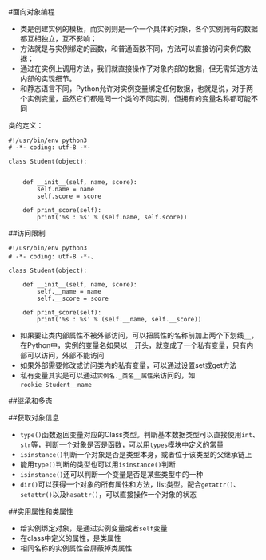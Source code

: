 #面向对象编程

+ 类是创建实例的模板，而实例则是一个一个具体的对象，各个实例拥有的数据都互相独立，互不影响；
+ 方法就是与实例绑定的函数，和普通函数不同，方法可以直接访问实例的数据；
+ 通过在实例上调用方法，我们就直接操作了对象内部的数据，但无需知道方法内部的实现细节。
+ 和静态语言不同，Python允许对实例变量绑定任何数据，也就是说，对于两个实例变量，虽然它们都是同一个类的不同实例，但拥有的变量名称都可能不同

类的定义：

    #!/usr/bin/env python3
    # -*- coding: utf-8 -*-
    
    class Student(object):
    
    
        def __init__(self, name, score):
            self.name = name
            self.score = score
    
        def print_score(self):
            print('%s : %s' % (self.name, self.score))
            
##访问限制

    #!/usr/bin/env python3
    # -*- coding: utf-8 -*-、
    
    class Student(object):
        
        def __init__(self, name, score):
            self.__name = name
            self.__score = score
    
        def print_score(self):
            print('%s : %s' % (self.__name, self.__score))

+ 如果要让类内部属性不被外部访问，可以把属性的名称前加上两个下划线`__`，在Python中，实例的变量名如果以`__`开头，就变成了一个私有变量，只有内部可以访问，外部不能访问
+ 如果外部需要修改或访问类内的私有变量，可以通过设置set或get方法
+ 私有变量其实是可以通过`实例名._类名__属性`来访问的，如`rookie_Student__name`

##继承和多态

##获取对象信息

+ `type()`函数返回变量对应的Class类型。判断基本数据类型可以直接使用`int`、`str`等，判断一个对象是否是函数，可以用`types`模块中定义的常量
+ `isinstance()`判断一个对象是否是类型本身，或者位于该类型的父继承链上
+ 能用`type()`判断的类型也可以用`isinstance()`判断
+ `isinstance()`还可以判断一个变量是否是某些类型中的一种
+ `dir()`可以获得一个对象的所有属性和方法，list类型。配合`getattr()`、`setattr()`以及`hasattr()`，可以直接操作一个对象的状态


##实用属性和类属性

+ 给实例绑定对象，是通过实例变量或者`self`变量
+ 在class中定义的属性，是类属性
+ 相同名称的实例属性会屏蔽掉类属性

